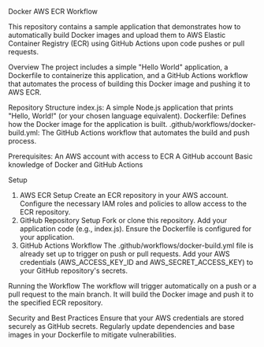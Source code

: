 Docker AWS ECR Workflow

This repository contains a sample application that demonstrates how to automatically build Docker images and upload them to AWS Elastic Container Registry (ECR) using GitHub Actions upon code pushes or pull requests.

Overview
The project includes a simple "Hello World" application, a Dockerfile to containerize this application, and a GitHub Actions workflow that automates the process of building this Docker image and pushing it to AWS ECR.

Repository Structure
index.js: A simple Node.js application that prints "Hello, World!" (or your chosen language equivalent).
Dockerfile: Defines how the Docker image for the application is built.
.github/workflows/docker-build.yml: The GitHub Actions workflow that automates the build and push process.

Prerequisites: 
An AWS account with access to ECR
A GitHub account
Basic knowledge of Docker and GitHub Actions

Setup
1. AWS ECR Setup
Create an ECR repository in your AWS account.
Configure the necessary IAM roles and policies to allow access to the ECR repository.
2. GitHub Repository Setup
Fork or clone this repository.
Add your application code (e.g., index.js).
Ensure the Dockerfile is configured for your application.
3. GitHub Actions Workflow
The .github/workflows/docker-build.yml file is already set up to trigger on push or pull requests.
Add your AWS credentials (AWS_ACCESS_KEY_ID and AWS_SECRET_ACCESS_KEY) to your GitHub repository's secrets.

Running the Workflow
The workflow will trigger automatically on a push or a pull request to the main branch.
It will build the Docker image and push it to the specified ECR repository.

Security and Best Practices
Ensure that your AWS credentials are stored securely as GitHub secrets.
Regularly update dependencies and base images in your Dockerfile to mitigate vulnerabilities.

